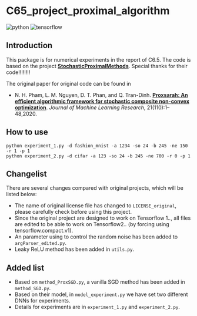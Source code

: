 # C65_project_proximal_algorithm

<img alt="python" src="https://img.shields.io/badge/python-%3E%3D3.8.8-blue?logo=python">
<img alt="tensorflow" src="https://img.shields.io/badge/tensorflow-%3E%3D2.5.0-orange?logo=tensorflow">

## Introduction

This package is for numerical experiments in the report of C6.5. The code is based on the project **[StochasticProximalMethods](https://github.com/unc-optimization/StochasticProximalMethods)**. Special thanks for their code!!!!!!!!

The original paper for original code can be found in 

* N. H. Pham, L. M. Nguyen, D. T. Phan, and Q. Tran-Dinh. **[Proxsarah: An efficient algorithmic framework for stochastic composite non-convex optimization](http://jmlr.org/papers/v21/19-248.html)**. <em>Journal of Machine Learning Research</em>, 21(110):1–48,2020.

## How to use

```text
python experiment_1.py -d fashion_mnist -a 1234 -so 24 -b 245 -ne 150 -r 1 -p 1
python experiment_2.py -d cifar -a 123 -so 24 -b 245 -ne 700 -r 0 -p 1
```

## Changelist

There are several changes compared with original projects, which will be listed below:

* The name of original license file has changed to ``LICENSE_original``, please carefully check before using this project.
* Since the original project are designed to work on Tensorflow 1.*.*, all files are edited to be able to work on Tensorflow2.*.* (by forcing using tensorflow.compact.v1).
* An parameter using to control the random noise has been added to ``argParser_edited.py``.
* Leaky ReLU method has been added in ``utils.py``.

## Added list

* Based on ``method_ProxSGD.py``, a vanilla SGD method has been added in ``method_SGD.py``.
* Based on their model, in ``model_experiment.py`` we have set two different DNNs for experiments.
* Details for experiments are in ``experiment_1.py`` and ``experiment_2.py``.